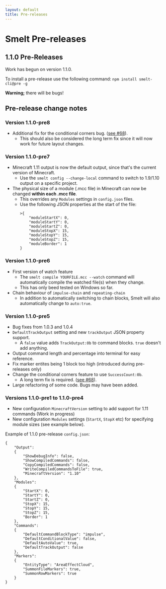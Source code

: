 ```yaml
---
layout: default
title: Pre-releases
---
```


Smelt Pre-releases
==================

## 1.1.0 Pre-Releases

Work has begun on version 1.1.0.

To install a pre-release use the following command: `npm install smelt-cli@pre -g`

**Warning;** there will be bugs!

## Pre-release change notes

### Version 1.1.0-pre8

* Additional fix for the conditional corners bug. ([see #68](https://github.com/GnaspGames/Smelt/issues/68)).
    * This should also be considered the long term fix since it will now work for future layout changes.

### Version 1.1.0-pre7

* Minecraft 1.11 output is now the default output, since that's the current version of Minecraft. 
    * Use the `smelt config --change-local` command to switch to 1.9/1.10 output on a specific project.
* The physical size of a module (.mcc file) in Minecraft can now be changed **within each .mcc file**. 
    * This overrides any `Modules` settings in `config.json` files.
	* Use the following JSON properties at the start of the file:
		```
		>{
			"moduleStartX": 0,
			"moduleStartY": 0,
			"moduleStartZ": 0,
			"moduleStopX": 15,
			"moduleStopY": 15,
			"moduleStopZ": 15,
			"moduleBorder": 1
		}
		```

### Version 1.1.0-pre6

* First version of watch feature
    * The `smelt compile YOURFILE.mcc --watch` command will automatically compile the watched file(s) when they change.
	* This has only beed tested on Windows so far.
* Chain behaviour of `impulse-chain` and `repeating-chain`
    * In addition to automatically switching to chain blocks, Smelt will also automatically change to `auto:true`. 

### Version 1.1.0-pre5

* Bug fixes from 1.0.3 and 1.0.4 
* `DefaultTrackOutput` setting and new `trackOutput` JSON property support. 
    * A `false` value adds `TrackOutput:0b` to command blocks. `true` doesn't add anything.
* Output command length and percentage into terminal for easy reference.
* Fix marker entites being 1 block too high (introduced during pre-releases only)
* Change the conditional corners feature to use `SuccessCount:0b`.
    * A long term fix is required. ([see #68](https://github.com/GnaspGames/Smelt/issues/68)).
* Large refactoring of some code. Bugs may have been added.

### Versions 1.1.0-pre1 to 1.1.0-pre4

* New configuration `MinecraftVersion` setting to add support for 1.11 commands (Work in progress)
* New configuration `Modules` settings (`StartX`, `StopX` etc) for specifying module sizes (see example below).

Example of 1.1.0 pre-release `config.json`:

	{
		"Output":
		{
			"ShowDebugInfo": false,
			"ShowCompiledCommands": false,
			"CopyCompiledCommands": false,
			"WriteCompiledCommandsToFile": true,
			"MinecraftVersion": "1.10"
		},
		"Modules":
		{
			"StartX": 0,
			"StartY": 0,
			"StartZ": 0,
			"StopX": 15,
			"StopY": 15,
			"StopZ": 15,
			"Border": 1
		},
		"Commands":
		{
			"DefaultCommandBlockType": "impulse",
			"DefaultConditionalValue": false,
			"DefaultAutoValue": true,
			"DefaultTrackOutput": false
		},
		"Markers":
		{
			"EntityType": "AreaEffectCloud",
			"SummonFileMarkers": true,
			"SummonRowMarkers": true
		}
	}








